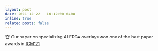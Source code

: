 ```yaml
---
layout: post
date: 2021-12-22   16:12:00-0400
inline: true
related_posts: false
---
```


🏆 Our paper on specializing AI FPGA overlays won one of the best paper awards in [ICM'21](https://ieeexplore.ieee.org/xpl/conhome/9664825/proceeding)!